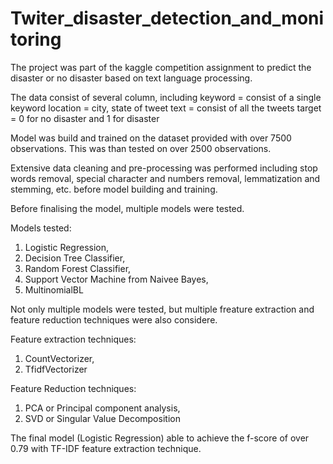 # Twiter_disaster_detection_and_monitoring

The project was part of the kaggle competition assignment to predict the disaster or no disaster based on text language processing. 

The data consist of several column, including 
  keyword = consist of a single keyword
  location = city, state of tweet
  text = consist of all the tweets
  target = 0 for no disaster and 1 for disaster 

Model was build and trained on the dataset provided with over 7500 observations. This was than tested on over 2500 observations. 

Extensive data cleaning and pre-processing was performed including stop words removal, special character and numbers removal, lemmatization and stemming, etc. before model building and training. 

Before finalising the model, multiple models were tested. 

Models tested: 
  1. Logistic Regression,
  2. Decision Tree Classifier,
  3. Random Forest Classifier,
  4. Support Vector Machine from Naivee Bayes,
  5. MultinomialBL

Not only multiple models were tested, but multiple freature extraction and feature reduction techniques were also considere. 

Feature extraction techniques:
  1. CountVectorizer,
  2. TfidfVectorizer

Feature Reduction techniques:
  1. PCA or Principal component analysis,
  2. SVD or Singular Value Decomposition

The final model (Logistic Regression) able to achieve the f-score of over 0.79 with TF-IDF feature extraction technique. 
